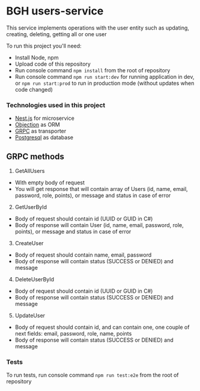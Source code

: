 
# BGH users-service

This service implements operations with the user entity such as updating, creating, deleting, getting all or one user

To run this project you'll need:

* Install Node, npm
* Upload code of this repository
* Run console command ```npm install``` from the root of repository
* Run console command ```npm run start:dev``` for running application in dev, or ```npm run start:prod``` to run in production mode (without updates when code changed)

### Technologies used in this project

* [Nest.js](https://docs.nestjs.com) for microservice
* [Objection](https://vincit.github.io/objection.js/) as ORM
* [GRPC](https://docs.nestjs.com/microservices/grpc) as transporter
* [Postgresql](https://www.postgresql.org/docs/) as database

## GRPC methods

1. GetAllUsers

* With empty body of request
* You will get response that will contain array of Users (id, name, email, password, role, points), or message and status in case of error

2. GetUserById

* Body of request should contain id (UUID or GUID in C#)
* Body of response will contain User (id, name, email, password, role, points),  or message and status in case of error

3. CreateUser

* Body of request should contain name, email, password
* Body of response will contain status (SUCCESS or DENIED) and message

4. DeleteUserById

* Body of request should contain id (UUID or GUID in C#)
* Body of response will contain status (SUCCESS or DENIED) and message

5. UpdateUser

* Body of request should contain id, and can contain one, one couple of next fields: email, password, role, name, points
* Body of response will contain status (SUCCESS or DENIED) and message

### Tests

To run tests, run console command ```npm run test:e2e``` from the root of repository
